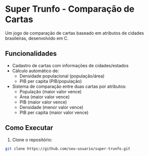 # Super Trunfo - Comparação de Cartas

Um jogo de comparação de cartas baseado em atributos de cidades brasileiras, desenvolvido em C.

## Funcionalidades

-   Cadastro de cartas com informações de cidades/estados
-   Cálculo automático de:
    -   Densidade populacional (população/área)
    -   PIB per capita (PIB/população)
-   Sistema de comparação entre duas cartas por atributos:
    -   População (maior valor vence)
    -   Área (maior valor vence)
    -   PIB (maior valor vence)
    -   Densidade (menor valor vence)
    -   PIB per capita (maior valor vence)

## Como Executar

1. Clone o repositório:

```bash
git clone https://github.com/seu-usuario/super-trunfo.git
```
